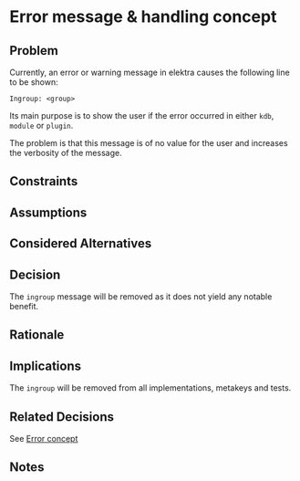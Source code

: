 # Error message & handling concept

## Problem

Currently, an error or warning message in elektra causes the following line to be shown:

```
Ingroup: <group>
```

Its main purpose is to show the user if the error occurred in either `kdb`, `module` or `plugin`.

The problem is that this message is of no value for the user and increases the verbosity of the message.

## Constraints

## Assumptions

## Considered Alternatives

## Decision

The `ingroup` message will be removed as it does not yield any notable benefit.

## Rationale

## Implications

The `ingroup` will be removed from all implementations, metakeys and tests.

## Related Decisions

See [Error concept](error_message.md)

## Notes
